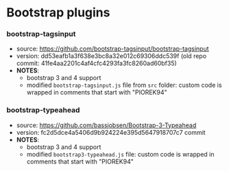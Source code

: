 # Bootstrap plugins

### bootstrap-tagsinput
* source: https://github.com/bootstrap-tagsinput/bootstrap-tagsinput
* version: dd53eafb1a3f638e3bc8a32e012c69306ddc539f (old repo commit: 41fe4aa2201c4af4cfc4293fa3fc8260ad60bf35)
* __NOTES__:
  - bootstrap 3 and 4 support
  - modified `bootstrap-tagsinput.js` file from `src` folder: custom code is wrapped in comments that start with "PIOREK94"

### bootstrap-typeahead
* source: https://github.com/bassjobsen/Bootstrap-3-Typeahead
* version: fc2d5dce4a5406d9b924224e395d5647918707c7 commit
* __NOTES__:
  - bootstrap 3 and 4 support
  - modified `bootstrap3-typeahead.js` file: custom code is wrapped in comments that start with "PIOREK94"
